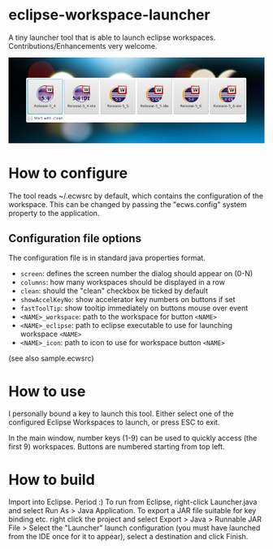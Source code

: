 # eclipse-workspace-launcher
A tiny launcher tool that is able to launch eclipse workspaces. Contributions/Enhancements very welcome.

![Screenshot](/screenshot.png?raw=true "Screenshot")

# How to configure
The tool reads ~/.ecwsrc by default, which contains the configuration of the workspace. This can be changed by passing the "ecws.config" system property to the application.

## Configuration file options

The configuration file is in standard java properties format.

* `screen`: defines the screen number the dialog should appear on (0-N)
* `columns`: how many workspaces should be displayed in a row
* `clean`: should the "clean" checkbox be ticked by default
* `showAccelKeyNo`: show accelerator key numbers on buttons if set
* `fastToolTip`: show tooltip immediately on buttons mouse over event
* `<NAME>_workspace`: path to the workspace for button `<NAME>`
* `<NAME>_eclipse`: path to eclipse executable to use for launching workspace `<NAME>`
* `<NAME>_icon`: path to icon to use for workspace button `<NAME>`

(see also sample.ecwsrc)

# How to use

I personally bound a key to launch this tool. Either select one of the configured Eclipse Workspaces to launch, or press ESC to exit.

In the main window, number keys (1-9) can be used to quickly access (the first 9) workspaces. Buttons are numbered starting from top left.

# How to build

Import into Eclipse. Period :) To run from Eclipse, right-click Launcher.java and select Run As > Java Application. To export a JAR file suitable for key binding etc. right click the project and select Export > Java > Runnable JAR File > Select the "Launcher" launch configuration (you must have launched from the IDE once for it to appear), select a destination and click Finish.
